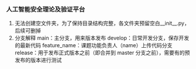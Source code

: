 ### 人工智能安全理论及验证平台

1. 无法创建空文件夹，为了保持目录结构完整，各文件夹预留空白__init__.py，后续可删掉
2. 分支解释
	main：主分支，用来版本发布
	develop：日常开发分支，保存开发的最新代码
	feature_name：课题功能负责人（name）上传代码分支
	release：用于发布正式版本之前（即合并到 master 分支之前），需要有的预发布的版本进行测试
